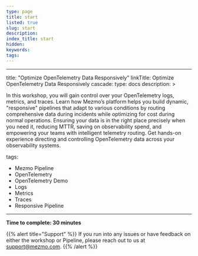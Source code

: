 ```yaml
---
type: page
title: start
listed: true
slug: start
description: 
index_title: start
hidden: 
keywords: 
tags: 
---
```


---
title: "Optimize OpenTelemetry Data Responsively"
linkTitle: Optimize OpenTelemetry Data Responsively
cascade:
type: docs
description: &gt;

In this workshop, you will gain control over your OpenTelemetry logs, metrics, and traces.  Learn how Mezmo’s platform helps you build dynamic, "responsive" pipelines that adapt to various conditions by routing comprehensive data during incidents while optimizing for cost during normal operations.  Ensuring your data is in the right place precisely when you need it, reducing MTTR, saving on observability spend, and empowering your teams with intelligent telemetry routing.  Get hands-on experience directing and controlling OpenTelemetry data across your observability systems.

tags:
- Mezmo Pipeline
- OpenTelemetry
- OpenTelemetry Demo
- Logs
- Metrics
- Traces
- Responsive Pipeline
---

**Time to complete: 30 minutes**

{{% alert title="Support" %}} If you run into any issues or have feedback on either the workshop or Pipeline, please reach out to us at [support@mezmo.com](mailto:support@mezmo.com). {{% /alert %}}
